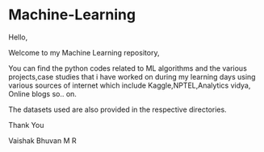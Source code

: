 # Machine-Learning
Hello, 

Welcome to my Machine Learning repository,

You can find the python codes related to ML algorithms and the 
various projects,case studies that i have worked on during my learning days using various sources of internet which include Kaggle,NPTEL,Analytics vidya, Online blogs so.. on.

The datasets used are also provided in the respective directories.

Thank You 
   
Vaishak Bhuvan M R
